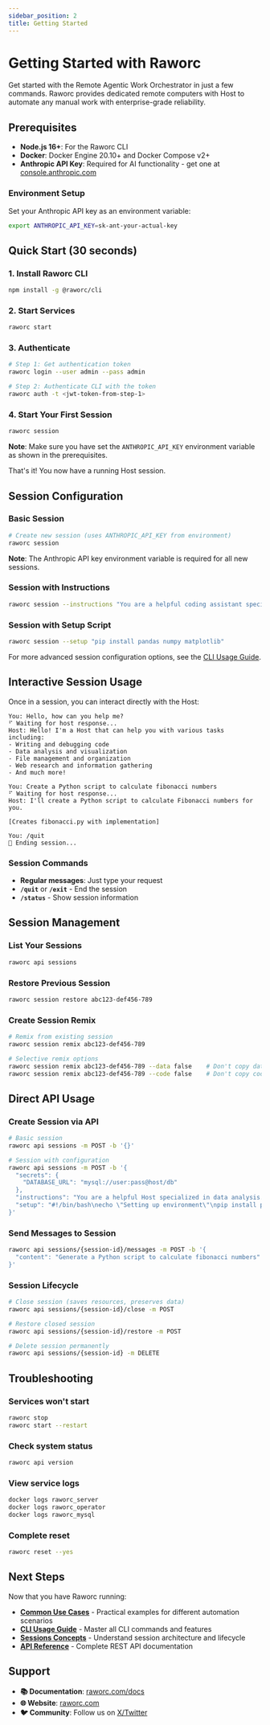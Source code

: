 ```yaml
---
sidebar_position: 2
title: Getting Started
---
```


# Getting Started with Raworc

Get started with the Remote Agentic Work Orchestrator in just a few commands. Raworc provides dedicated remote computers with Host to automate any manual work with enterprise-grade reliability.

## Prerequisites

- **Node.js 16+**: For the Raworc CLI
- **Docker**: Docker Engine 20.10+ and Docker Compose v2+ 
- **Anthropic API Key**: Required for AI functionality - get one at [console.anthropic.com](https://console.anthropic.com)

### Environment Setup

Set your Anthropic API key as an environment variable:

```bash
export ANTHROPIC_API_KEY=sk-ant-your-actual-key
```

## Quick Start (30 seconds)

### 1. Install Raworc CLI

```bash
npm install -g @raworc/cli
```

### 2. Start Services

```bash
raworc start
```

### 3. Authenticate

```bash
# Step 1: Get authentication token
raworc login --user admin --pass admin

# Step 2: Authenticate CLI with the token
raworc auth -t <jwt-token-from-step-1>
```

### 4. Start Your First Session

```bash
raworc session
```

**Note**: Make sure you have set the `ANTHROPIC_API_KEY` environment variable as shown in the prerequisites.

That's it! You now have a running Host session.

## Session Configuration

### Basic Session

```bash
# Create new session (uses ANTHROPIC_API_KEY from environment)
raworc session
```

**Note**: The Anthropic API key environment variable is required for all new sessions.

### Session with Instructions

```bash
raworc session --instructions "You are a helpful coding assistant specialized in Python"
```

### Session with Setup Script

```bash
raworc session --setup "pip install pandas numpy matplotlib"
```

For more advanced session configuration options, see the [CLI Usage Guide](/docs/guides/cli-usage#4-session-configuration-options).

## Interactive Session Usage

Once in a session, you can interact directly with the Host:

```
You: Hello, how can you help me?
⠋ Waiting for host response...
Host: Hello! I'm a Host that can help you with various tasks including:
- Writing and debugging code
- Data analysis and visualization  
- File management and organization
- Web research and information gathering
- And much more!

You: Create a Python script to calculate fibonacci numbers
⠋ Waiting for host response...
Host: I'll create a Python script to calculate Fibonacci numbers for you.

[Creates fibonacci.py with implementation]

You: /quit
👋 Ending session...
```

### Session Commands

- **Regular messages**: Just type your request
- **`/quit`** or **`/exit`** - End the session
- **`/status`** - Show session information

## Session Management

### List Your Sessions

```bash
raworc api sessions
```

### Restore Previous Session

```bash
raworc session restore abc123-def456-789
```

### Create Session Remix

```bash
# Remix from existing session
raworc session remix abc123-def456-789

# Selective remix options
raworc session remix abc123-def456-789 --data false    # Don't copy data files
raworc session remix abc123-def456-789 --code false    # Don't copy code files
```

## Direct API Usage

### Create Session via API

```bash
# Basic session
raworc api sessions -m POST -b '{}'

# Session with configuration
raworc api sessions -m POST -b '{
  "secrets": {
    "DATABASE_URL": "mysql://user:pass@host/db"
  },
  "instructions": "You are a helpful Host specialized in data analysis.",
  "setup": "#!/bin/bash\necho \"Setting up environment\"\npip install pandas numpy"
}'
```

### Send Messages to Session

```bash
raworc api sessions/{session-id}/messages -m POST -b '{
  "content": "Generate a Python script to calculate fibonacci numbers"
}'
```

### Session Lifecycle

```bash
# Close session (saves resources, preserves data)
raworc api sessions/{session-id}/close -m POST

# Restore closed session
raworc api sessions/{session-id}/restore -m POST

# Delete session permanently
raworc api sessions/{session-id} -m DELETE
```

## Troubleshooting

### Services won't start
```bash
raworc stop
raworc start --restart
```

### Check system status
```bash
raworc api version
```

### View service logs
```bash
docker logs raworc_server
docker logs raworc_operator
docker logs raworc_mysql
```

### Complete reset
```bash
raworc reset --yes
```


## Next Steps

Now that you have Raworc running:

- **[Common Use Cases](/docs/guides/cli-usage#common-use-cases)** - Practical examples for different automation scenarios
- **[CLI Usage Guide](/docs/guides/cli-usage)** - Master all CLI commands and features
- **[Sessions Concepts](/docs/concepts/sessions)** - Understand session architecture and lifecycle
- **[API Reference](/docs/api/rest-api-reference)** - Complete REST API documentation

## Support

- **📚 Documentation**: [raworc.com/docs](https://raworc.com/docs)
- **🌐 Website**: [raworc.com](https://raworc.com)
- **🐦 Community**: Follow us on [X/Twitter](https://x.com/raworc)